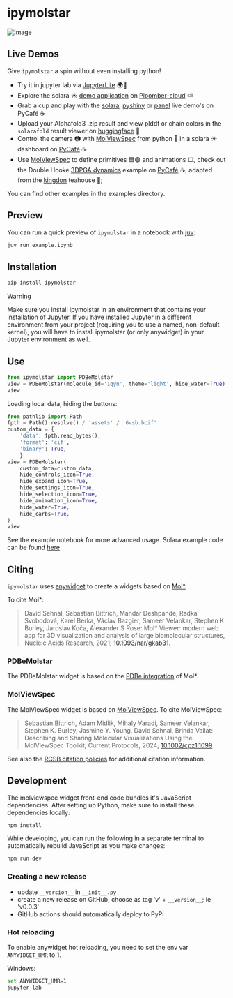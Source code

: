 # ipymolstar

![image](https://github.com/Jhsmit/ipymolstar/assets/7881506/589a94d5-2647-4977-90aa-c886c10cacb9)


## Live Demos

Give `ipymolstar` a spin without even installing python!


 - Try it in jupyter lab via [JupyterLite](https://github.com/Jhsmit/ipymolstar-demo) 🌍🚀
 - Explore the solara ☀️ [demo application](https://github.com/Jhsmit/ploomber-solara-ipymolstar) on [Ploomber-cloud](https://hidden-resonance-5816.ploomberapp.io) ⛅
 - Grab a cup and play with the [solara](https://app.py.cafe/jhsmit/ipymolstar-solara), [pyshiny](https://py.cafe/jhsmit/ipymolstar-shiny) or [panel](https://app.py.cafe/jhsmit/ipymolstar-panel) live demo's on PyCafé ☕
  - Upload your Alphafold3 .zip result and view plddt or chain colors in the `solarafold` result viewer on [huggingface](https://huggingface.co/spaces/Jhsmit/solarafold) 🤗
 - Control the camera 📷 with [MolViewSpec](https://pypi.org/project/molviewspec/) from python 🐍 in a solara ☀️ dashboard on [PyCafé](https://py.cafe/jhsmit/molviewspec-protein-visualization) ☕
 - Use [MolViewSpec](https://pypi.org/project/molviewspec/) to define primitives 🟦🟢 and animations 🎞️, check out the Double Hooke [3DPGA dynamics](https://enki.ws/ganja.js/examples/pga_dyn.html) example on [PyCafé](https://py.cafe/jhsmit/ipymolstar-kingdon-double-hooke) ☕, adapted from the [kingdon](https://github.com/tBuLi/kingdon) teahouse 🍵;

You can find other examples in the examples directory.

## Preview

You can run a quick preview of `ipymolstar` in a notebook with [juv](https://github.com/manzt/juv):
    
```sh
juv run example.ipynb
```

## Installation

```sh
pip install ipymolstar
```
> [!WARNING]  
> Make sure you install ipymolstar in an environment that contains your installation of Jupyter. If you have installed Jupyter in a different environment from your project (requiring you to use a named, non-default kernel), you will have to install ipymolstar (or only anywidget) in your Jupyter environment as well.


## Use

```python
from ipymolstar import PDBeMolstar
view = PDBeMolstar(molecule_id='1qyn', theme='light', hide_water=True)
view
```

Loading local data, hiding the buttons:

```python
from pathlib import Path 
fpth = Path().resolve() / 'assets' / '6vsb.bcif'
custom_data = {
    'data': fpth.read_bytes(),
    'format': 'cif',
    'binary': True,
    }
view = PDBeMolstar(
    custom_data=custom_data, 
    hide_controls_icon=True, 
    hide_expand_icon=True, 
    hide_settings_icon=True, 
    hide_selection_icon=True, 
    hide_animation_icon=True,
    hide_water=True,
    hide_carbs=True,
)
view
```

See the example notebook for more advanced usage. 
Solara example code can be found [here](https://github.com/Jhsmit/ploomber-solara-ipymolstar)

## Citing

`ipymolstar` uses [anywidget](https://github.com/manzt/anywidget) to create a widgets based on [Mol*](https://molstar.org/)

To cite Mol*:
> David Sehnal, Sebastian Bittrich, Mandar Deshpande, Radka Svobodová, Karel Berka, Václav Bazgier, Sameer Velankar, Stephen K Burley, Jaroslav Koča, Alexander S Rose: Mol* Viewer: modern web app for 3D visualization and analysis of large biomolecular structures, Nucleic Acids Research, 2021; [10.1093/nar/gkab31](https://doi.org/10.1093/nar/gkab314).


### PDBeMolstar
The PDBeMolstar widget is based on the [PDBe integration](https://github.com/molstar/pdbe-molstar) of Mol*.


### MolViewSpec

The MolViewSpec widget is based on [MolViewSpec](https://github.com/molstar/mol-view-spec). To cite MolViewSpec:

> Sebastian Bittrich, Adam Midlik, Mihaly Varadi, Sameer Velankar, Stephen K. Burley, Jasmine Y. Young, David Sehnal, Brinda Vallat: Describing and Sharing Molecular Visualizations Using the MolViewSpec Toolkit, Current Protocols, 2024; [10.1002/cpz1.1099](https://doi.org/10.1002/cpz1.1099)

See also the [RCSB citation policies](https://www.rcsb.org/pages/policies) for additional citation information.

## Development


The molviewspec widget front-end code bundles it's JavaScript dependencies. After setting up Python,
make sure to install these dependencies locally:

```sh
npm install
```

While developing, you can run the following in a separate terminal to automatically
rebuild JavaScript as you make changes:

```sh
npm run dev
```


### Creating a new release

- update `__version__` in `__init__.py`
- create a new release on GitHub, choose as tag 'v' + `__version__`; ie 'v0.0.3'
- GitHub actions should automatically deploy to PyPi

### Hot reloading

To enable anywidget hot reloading, you need to set the env var `ANYWIDGET_HMR` to 1. 

Windows:
```bash
set ANYWIDGET_HMR=1
jupyter lab
```
